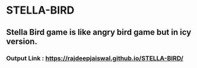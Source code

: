# STELLA-BIRD

## Stella Bird game is like angry bird game but in icy version.

### Output Link : https://rajdeepjaiswal.github.io/STELLA-BIRD/

